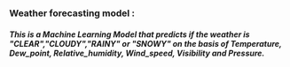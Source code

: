 ### Weather forecasting model :
##### This is a Machine Learning Model that predicts if the weather is "CLEAR","CLOUDY","RAINY" or "SNOWY" on the basis of Temperature, Dew_point, Relative_humidity, Wind_speed, Visibility and Pressure.
